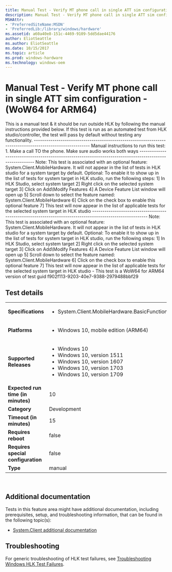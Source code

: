 ```yaml
---
title: Manual Test - Verify MT phone call in single ATT sim configuration - (WoW64 for ARM64)
description: Manual Test - Verify MT phone call in single ATT sim configuration - (WoW64 for ARM64)
MSHAttr:
- 'PreferredSiteName:MSDN'
- 'PreferredLib:/library/windows/hardware'
ms.assetid: a60a40e8-151c-4469-9109-5dd5dae44176
author: EliotSeattle
ms.author: EliotSeattle
ms.date: 10/15/2017
ms.topic: article
ms.prod: windows-hardware
ms.technology: windows-oem
---
```


# <span id="p_hlk_test.50c861f2-cb71-462e-8c9e-86b40a1f93fd"></span>Manual Test - Verify MT phone call in single ATT sim configuration - (WoW64 for ARM64)


This is a manual test & it should be run outside HLK by following the manual instructions provided below. If this test is run as an automated test from HLK studio/controller, the test will pass by default without testing any functionality. --------------------------------------------------------------------------------------------------------- Manual instructions to run this test: 1. Make a call TO the phone. Make sure audio works both ways --------------------------------------------------------------------------------------------------------- Note: This test is associated with an optional feature: System.Client.MobileHardware. It will not appear in the list of tests in HLK studio for a system target by default. Optional: To enable it to show up in the list of tests for system target in HLK studio, run the following steps: 1\] In HLK Studio, select system target 2\] Right click on the selected system target 3\] Click on Add\\Modify Features 4\] A Device Feature List window will open up 5\] Scroll down to select the feature named: System.Client.MobileHardware 6\] Click on the check box to enable this optional feature 7\] This test will now appear in the list of applicable tests for the selected system target in HLK studio --------------------------------------------------------------------------------------------------------- Note: This test is associated with an optional feature: System.Client.MobileHardware. It will not appear in the list of tests in HLK studio for a system target by default. Optional: To enable it to show up in the list of tests for system target in HLK studio, run the following steps: 1\] In HLK Studio, select system target 2\] Right click on the selected system target 3\] Click on Add\\Modify Features 4\] A Device Feature List window will open up 5\] Scroll down to select the feature named: System.Client.MobileHardware 6\] Click on the check box to enable this optional feature 7\] This test will now appear in the list of applicable tests for the selected system target in HLK studio - This test is a WoW64 for ARM64 version of test guid f902f113-9203-40e7-9388-2979488bbf29

## Test details
|||
|---|---|
| **Specifications**  | <ul><li>System.Client.MobileHardware.BasicFunctionality</li></ul> |  
| **Platforms**   | <ul><li>Windows 10, mobile edition (ARM64)</li></ul> |
| **Supported Releases** | <ul><li>Windows 10</li><li>Windows 10, version 1511</li><li>Windows 10, version 1607</li><li>Windows 10, version 1703</li><li>Windows 10, version 1709</li></ul> |
|**Expected run time (in minutes)**| 10 |
|**Category**| Development |
|**Timeout (in minutes)**| 15 |
|**Requires reboot**| false |
|**Requires special configuration**| false |
|**Type**| manual |

 

## <span id="Additional_documentation"></span><span id="additional_documentation"></span><span id="ADDITIONAL_DOCUMENTATION"></span>Additional documentation


Tests in this feature area might have additional documentation, including prerequisites, setup, and troubleshooting information, that can be found in the following topic(s):

-   [System.Client additional documentation](system-client-additional-documentation.md)

## <span id="Troubleshooting"></span><span id="troubleshooting"></span><span id="TROUBLESHOOTING"></span>Troubleshooting


For generic troubleshooting of HLK test failures, see [Troubleshooting Windows HLK Test Failures](..\user\troubleshooting-windows-hlk-test-failures.md).

 

 






